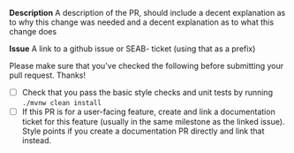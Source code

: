 **Description**
A description of the PR, should include a decent explanation as to why this change was needed and a decent explanation as to what this change does

**Issue**
A link to a github issue or SEAB- ticket (using that as a prefix)

Please make sure that you've checked the following before submitting your pull request. Thanks!

- [ ] Check that you pass the basic style checks and unit tests by running `./mvnw clean install` 
- [ ] If this PR is for a user-facing feature, create and link a documentation ticket for this feature (usually in the same milestone as the linked issue). Style points if you create a documentation PR directly and link that instead.
